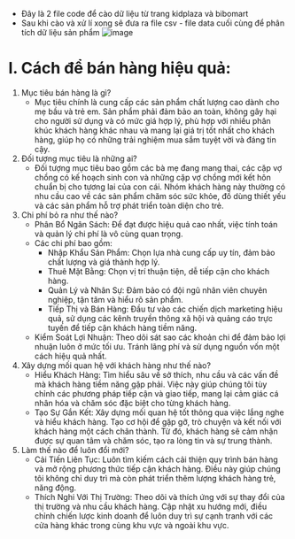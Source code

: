 - Đây là 2 file code để cào dữ liệu từ trang kidplaza và bibomart
- Sau khi cào và xử lí xong sẽ đưa ra file csv - file data cuối cùng để phân tích dữ liệu sản phẩm
![image](https://github.com/HoangLinh03-code/TTAI/assets/84447084/1c8a9848-3d2e-4599-b3c7-a2fba399af76)

# I. Cách để bán hàng hiệu quả:
1. Mục tiêu bán hàng là gì?
   - Mục tiêu chính là cung cấp các sản phẩm chất lượng cao dành cho mẹ bầu và trẻ em. Sản phẩm phải đảm bảo an toàn, không gây hại cho người sử dụng và có mức giá hợp lý, phù hợp với nhiều phân khúc khách hàng khác nhau và mang lại giá trị tốt nhất cho khách hàng, giúp họ có những trải nghiệm mua sắm tuyệt vời và đáng tin cậy.
2. Đối tượng mục tiêu là những ai?
   - Đối tượng mục tiêu bao gồm các bà mẹ đang mang thai, các cặp vợ chồng có kế hoạch sinh con và những cặp vợ chồng mới kết hôn chuẩn bị cho tương lai của con cái. Nhóm khách hàng này thường có nhu cầu cao về các sản phẩm chăm sóc sức khỏe, đồ dùng thiết yếu và các sản phẩm hỗ trợ phát triển toàn diện cho trẻ.
3. Chi phí bỏ ra như thế nào?
   - Phân Bổ Ngân Sách: Để đạt được hiệu quả cao nhất, việc tính toán và quản lý chi phí là vô cùng quan trọng.
   - Các chi phí bao gồm:
        + Nhập Khẩu Sản Phẩm: Chọn lựa nhà cung cấp uy tín, đảm bảo chất lượng và giá thành hợp lý.
        + Thuê Mặt Bằng: Chọn vị trí thuận tiện, dễ tiếp cận cho khách hàng.
        + Quản Lý và Nhân Sự: Đảm bảo có đội ngũ nhân viên chuyên nghiệp, tận tâm và hiểu rõ sản phẩm.
        + Tiếp Thị và Bán Hàng: Đầu tư vào các chiến dịch marketing hiệu quả, sử dụng các kênh truyền thông xã hội và quảng cáo trực tuyến để tiếp cận khách hàng tiềm năng.
   - Kiểm Soát Lợi Nhuận: Theo dõi sát sao các khoản chi để đảm bảo lợi nhuận luôn ở mức tối ưu. Tránh lãng phí và sử dụng nguồn vốn một cách hiệu quả nhất.
4. Xây dựng mối quan hệ với khách hàng như thế nào?
   - Hiểu Khách Hàng: Tìm hiểu sâu về sở thích, nhu cầu và các vấn đề mà khách hàng tiềm năng gặp phải. Việc này giúp chúng tôi tùy chỉnh các phương pháp tiếp cận và giao tiếp, mang lại cảm giác cá nhân hóa và chăm sóc đặc biệt cho từng khách hàng.
   - Tạo Sự Gắn Kết: Xây dựng mối quan hệ tốt thông qua việc lắng nghe và hiểu khách hàng. Tạo cơ hội để gặp gỡ, trò chuyện và kết nối với khách hàng một cách chân thành. Từ đó, khách hàng sẽ cảm nhận được sự quan tâm và chăm sóc, tạo ra lòng tin và sự trung thành.
5. Làm thế nào để luôn đổi mới?
   - Cải Tiến Liên Tục: Luôn tìm kiếm cách cải thiện quy trình bán hàng và mở rộng phương thức tiếp cận khách hàng. Điều này giúp chúng tôi không chỉ duy trì mà còn phát triển thêm lượng khách hàng trẻ, năng động.
   - Thích Nghi Với Thị Trường: Theo dõi và thích ứng với sự thay đổi của thị trường và nhu cầu khách hàng. Cập nhật xu hướng mới, điều chỉnh chiến lược kinh doanh để luôn duy trì sự cạnh tranh với các cửa hàng khác trong cùng khu vực và ngoài khu vực.
